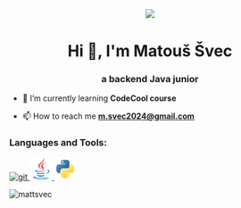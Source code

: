 
<div id="header" align="center">
  <img src="https://media.giphy.com/media/v1.Y2lkPTc5MGI3NjExY3MxeTdidjd0MzFlMTFnenN2eXMybGl2cmsxeXU0cjRnbTE4OW9qYyZlcD12MV9pbnRlcm5hbF9naWZfYnlfaWQmY3Q9dHM/3SL41WtN5l9DNdPJGs/giphy.gif" width="100"/>
</div>
<h1 align="center">Hi 👋, I'm Matouš Švec</h1>
<h3 align="center">a backend Java junior</h3>

- 🌱 I’m currently learning **CodeCool course**

- 📫 How to reach me **m.svec2024@gmail.com**

<h3 align="left">Languages and Tools:</h3>
<p align="left"> <a href="https://git-scm.com/" target="_blank" rel="noreferrer"> <img src="https://www.vectorlogo.zone/logos/git-scm/git-scm-icon.svg" alt="git" width="40" height="40"/> </a> <a href="https://www.java.com" target="_blank" rel="noreferrer"> <img src="https://raw.githubusercontent.com/devicons/devicon/master/icons/java/java-original.svg" alt="java" width="40" height="40"/> </a> <a href="https://www.python.org" target="_blank" rel="noreferrer"> <img src="https://raw.githubusercontent.com/devicons/devicon/master/icons/python/python-original.svg" alt="python" width="40" height="40"/> </a> </p>

<p><img align="left" src="https://github-readme-stats.vercel.app/api/top-langs?username=mattsvec&show_icons=true&locale=en&layout=compact" alt="mattsvec" /></p>
